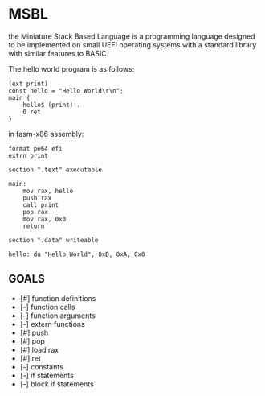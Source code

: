 # MSBL

the Miniature Stack Based Language is a programming language
designed to be implemented on small UEFI operating systems
with a standard library with similar features to BASIC.

The hello world program is as follows:

```
(ext print)
const hello = "Hello World\r\n";
main {
    hello$ (print) .
    0 ret
}
```

in fasm-x86 assembly:

```
format pe64 efi
extrn print

section ".text" executable

main:
    mov rax, hello
    push rax
    call print
    pop rax
    mov rax, 0x0
    return

section ".data" writeable

hello: du "Hello World", 0xD, 0xA, 0x0
```


## GOALS

- [#] function definitions
- [-] function calls
- [-] function arguments
- [-] extern functions
- [#] push
- [#] pop
- [#] load rax
- [#] ret
- [-] constants
- [-] if statements
- [-] block if statements
